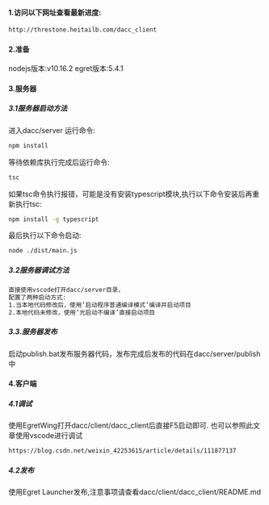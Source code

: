 #### 1.访问以下网址查看最新进度:
```sh
http://threstone.heitailb.com/dacc_client
```
#### 2.准备
nodejs版本:v10.16.2
egret版本:5.4.1
#### 3.服务器
##### 3.1服务器启动方法
进入dacc/server     运行命令:
```sh
npm install 
```
等待依赖库执行完成后运行命令: 
```sh
tsc
```
如果tsc命令执行报错，可能是没有安装typescript模块,执行以下命令安装后再重新执行tsc:
```sh
npm install -g typescript
```

最后执行以下命令启动:
```sh
node ./dist/main.js
```
##### 3.2服务器调试方法
```sh
直接使用vscode打开dacc/server目录，
配置了两种启动方式:
1.当本地代码修改后，使用‘启动程序普通编译模式’编译并启动项目
2.本地代码未修改，使用‘光启动不编译’直接启动项目
```
##### 3.3.服务器发布
启动publish.bat发布服务器代码，发布完成后发布的代码在dacc/server/publish中
#### 4.客户端
##### 4.1调试
使用EgretWing打开dacc/client/dacc_client后直接F5启动即可.
也可以参照此文章使用vscode进行调试
```sh
https://blog.csdn.net/weixin_42253615/article/details/111877137
```
##### 4.2发布
使用Egret Launcher发布,注意事项请查看dacc/client/dacc_client/README.md
